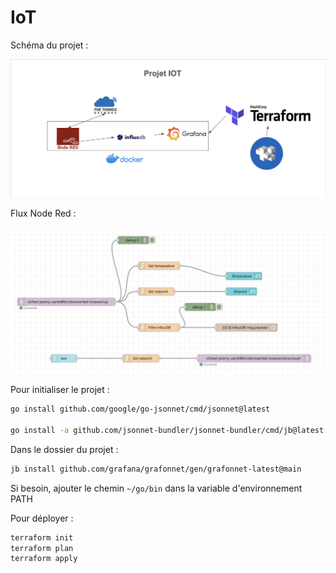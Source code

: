 # IoT

Schéma du projet :

![](./schema.png)

Flux Node Red :

![](./flux_nodered.png)

Pour initialiser le projet :

```bash
go install github.com/google/go-jsonnet/cmd/jsonnet@latest

go install -a github.com/jsonnet-bundler/jsonnet-bundler/cmd/jb@latest
```

Dans le dossier du projet :

```bash
jb install github.com/grafana/grafonnet/gen/grafonnet-latest@main
```

Si besoin, ajouter le chemin `~/go/bin` dans la variable d'environnement PATH

Pour déployer :

```bash
terraform init
terraform plan
terraform apply
```